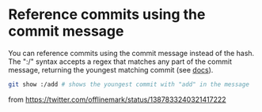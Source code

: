 # Reference commits using the commit message

You can reference commits using the commit message instead of the hash. The ":/" syntax accepts a regex that matches any part of the commit message, returning the youngest matching commit (see [docs](https://t.co/3vgL7zftHx?amp=1)).

```bash
git show :/add # shows the youngest commit with "add" in the message
```

from <https://twitter.com/offlinemark/status/1387833240321417222>
